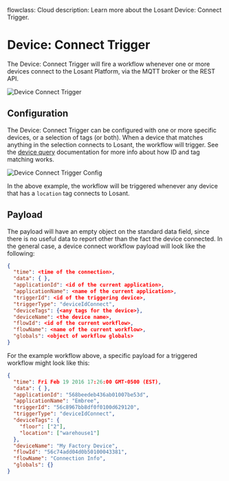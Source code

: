 flowclass: Cloud
description: Learn more about the Losant Device: Connect Trigger.

# Device: Connect Trigger

The Device: Connect Trigger will fire a workflow whenever one or more devices connect to the Losant Platform, via the MQTT broker or the REST API.

![Device Connect Trigger](/images/workflows/triggers/on-connect-trigger.png "Device Connect Trigger")

## Configuration

The Device: Connect Trigger can be configured with one or more specific devices, or a selection of tags (or both). When a device that matches anything in the selection connects to Losant, the workflow will trigger. See the [device query](/devices/device-queries/) documentation for more info about how ID and tag matching works.

![Device Connect Trigger Config](/images/workflows/triggers/on-connect-trigger-config.png "Device Connect Trigger Config")

In the above example, the workflow will be triggered whenever any device that has a `location` tag connects to Losant.

## Payload

The payload will have an empty object on the standard data field, since there is no useful data to report other than the fact the device connected. In the general case, a device connect workflow payload will look like the following:

```json
{
  "time": <time of the connection>,
  "data": { },
  "applicationId": <id of the current application>,
  "applicationName": <name of the current application>,
  "triggerId": <id of the triggering device>,
  "triggerType": "deviceIdConnect",
  "deviceTags": {<any tags for the device>},
  "deviceName": <the device name>,
  "flowId": <id of the current workflow>,
  "flowName": <name of the current workflow>,
  "globals": <object of workflow globals>
}
```

For the example workflow above, a specific payload for a triggered workflow might look like this:

```json
{
  "time": Fri Feb 19 2016 17:26:00 GMT-0500 (EST),
  "data": { },
  "applicationId": "568beedeb436ab01007be53d",
  "applicationName": "Embree",
  "triggerId": "56c8967bb8df0f0100d629120",
  "triggerType": "deviceIdConnect",
  "deviceTags": {
    "floor": ["2"],
    "location": ["warehouse1"]
  },
  "deviceName": "My Factory Device",
  "flowId": "56c74add04d0b50100043381",
  "flowName": "Connection Info",
  "globals": {}
}
```
